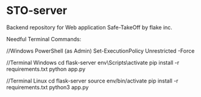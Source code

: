 # STO-server
Backend repository for Web application Safe-TakeOff by flake inc.


Needful Terminal Commands:


//Windows PowerShell (as Admin)
Set-ExecutionPolicy Unrestricted -Force  

//Terminal Windows
cd flask-server
env\Scripts\activate
pip install -r requirements.txt
python app.py


//Terminal Linux
cd flask-server
source env/bin/activate
pip install -r requirements.txt
python3 app.py
